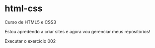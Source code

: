 # html-css
 Curso de HTML5 e CSS3

Estou apredendo a criar sites e agora vou gerenciar meus repositórios!

<a herf="https://felipemagomes.github.io/html-css/exercicios/ex002/index.html"> Executar o exercício 002</a>